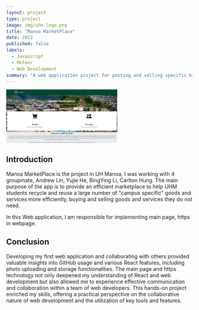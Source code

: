 ```yaml
---
layout: project
type: project
image: img/uhm-logo.png
title: "Manoa MarketPlace"
date: 2023
published: false
labels:
  - Javascript
  - Meteor
  - Web Development
summary: "A web application project for posting and selling specific kinds of items or services at Manoa." 
---
```

<div class="text-center p-4">
  <img width="300px" src="../img/Landing-Page.png">
</div>

## Introduction

Manoa MarketPlace is the project in UH Manoa, I was working with 4 groupmate, Andrew Lin, Yujie He, BingYing Li, Carlton Hung. The main purpose of the app is to provide an efficient marketplace to help UHM students recycle and reuse a large number of "campus specific" goods and services more efficiently, buying and selling goods and services they do not need.

In this Web application, I am responsible for implementing main page, https in webpage. 


## Conclusion
Developing my first web application and collaborating with others provided valuable insights into GitHub usage and various React features, including photo uploading and storage functionalities.  The main page and https technology not only deepened my understanding of React and web development but also allowed me to experience effective communication and collaboration within a team of web developers.  This hands-on project enriched my skills, offering a practical perspective on the collaborative nature of web development and the utilization of key tools and features.
